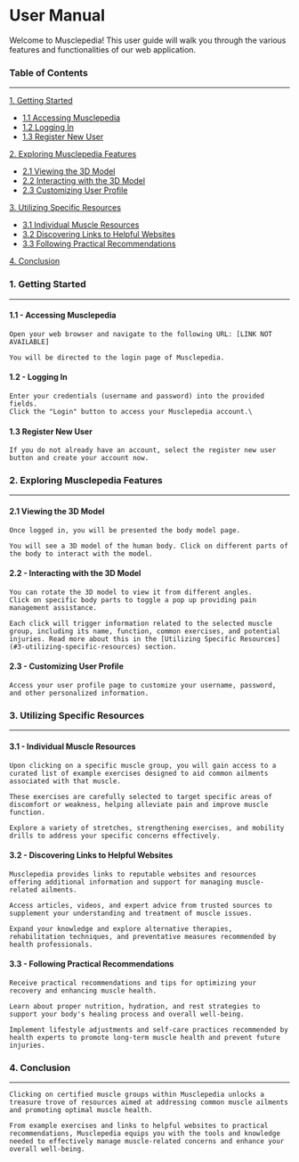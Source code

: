 # User Manual

Welcome to Musclepedia! This user guide will walk you through the various features and functionalities of our web application.

### Table of Contents
---
[1. Getting Started](#1-getting-started)
- [1.1 Accessing Musclepedia](#11---accessing-musclepedia)
- [1.2 Logging In](#12---logging-in)
- [1.3 Register New User](#13-register-new-user)

[2. Exploring Musclepedia Features](#2-exploring-musclepedia-features)
- [2.1 Viewing the 3D Model](#21-viewing-the-3d-model)
- [2.2 Interacting with the 3D Model](#22---interacting-with-the-3d-model)
- [2.3 Customizing User Profile](#23---customizing-user-profile)

[3. Utilizing Specific Resources](#3-utilizing-specific-resources)
- [3.1 Individual Muscle Resources](#31---individual-muscle-resources)
- [3.2 Discovering Links to Helpful Websites](#32---discovering-links-to-helpful-websites)
- [3.3 Following Practical Recommendations](#33---following-practical-recommendations)

[4. Conclusion](#4-conclusion)

### 1. Getting Started
---
#### 1.1 - Accessing Musclepedia

    Open your web browser and navigate to the following URL: [LINK NOT AVAILABLE]

    You will be directed to the login page of Musclepedia.

#### 1.2 - Logging In

    Enter your credentials (username and password) into the provided fields.
    Click the "Login" button to access your Musclepedia account.\

#### 1.3 Register New User

    If you do not already have an account, select the register new user button and create your account now.


### 2. Exploring Musclepedia Features
---
#### 2.1 Viewing the 3D Model

    Once logged in, you will be presented the body model page.

    You will see a 3D model of the human body. Click on different parts of the body to interact with the model.

#### 2.2 - Interacting with the 3D Model

    You can rotate the 3D model to view it from different angles.
    Click on specific body parts to toggle a pop up providing pain management assistance.  

    Each click will trigger information related to the selected muscle group, including its name, function, common exercises, and potential injuries. Read more about this in the [Utilizing Specific Resources](#3-utilizing-specific-resources) section.


#### 2.3 - Customizing User Profile

    Access your user profile page to customize your username, password, and other personalized information.

### 3. Utilizing Specific Resources
---
#### 3.1 - Individual Muscle Resources

    Upon clicking on a specific muscle group, you will gain access to a curated list of example exercises designed to aid common ailments associated with that muscle.

    These exercises are carefully selected to target specific areas of discomfort or weakness, helping alleviate pain and improve muscle function.

    Explore a variety of stretches, strengthening exercises, and mobility drills to address your specific concerns effectively.
 
 
#### 3.2 - Discovering Links to Helpful Websites
 
    Musclepedia provides links to reputable websites and resources offering additional information and support for managing muscle-related ailments.

    Access articles, videos, and expert advice from trusted sources to supplement your understanding and treatment of muscle issues.

    Expand your knowledge and explore alternative therapies, rehabilitation techniques, and preventative measures recommended by health professionals.
 
#### 3.3 - Following Practical Recommendations
 
    Receive practical recommendations and tips for optimizing your recovery and enhancing muscle health.

    Learn about proper nutrition, hydration, and rest strategies to support your body's healing process and overall well-being.

    Implement lifestyle adjustments and self-care practices recommended by health experts to promote long-term muscle health and prevent future injuries.
 
### 4. Conclusion
 ---

    Clicking on certified muscle groups within Musclepedia unlocks a treasure trove of resources aimed at addressing common muscle ailments and promoting optimal muscle health.

    From example exercises and links to helpful websites to practical recommendations, Musclepedia equips you with the tools and knowledge needed to effectively manage muscle-related concerns and enhance your overall well-being.